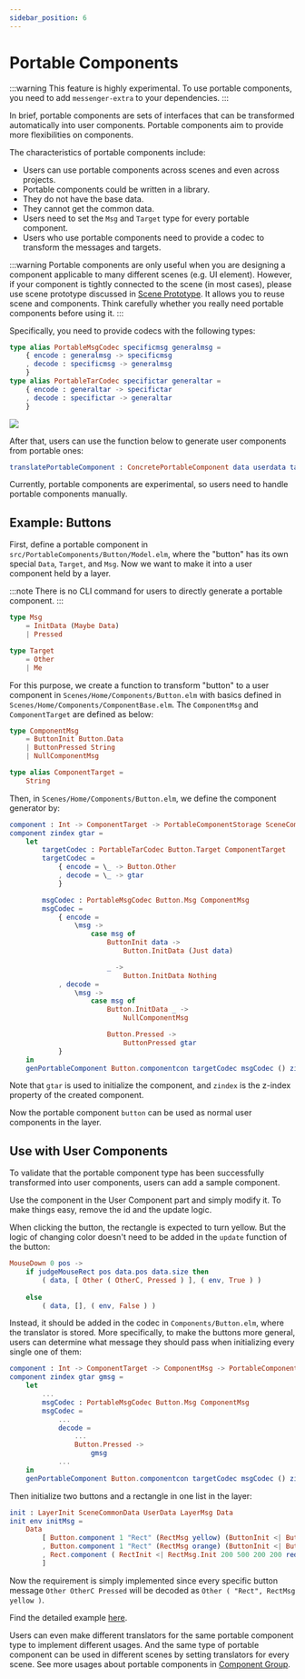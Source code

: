```yaml
---
sidebar_position: 6
---
```


# Portable Components

:::warning
This feature is highly experimental. To use portable components, you need to add `messenger-extra` to your dependencies.
:::

In brief, portable components are sets of interfaces that can be transformed automatically into user components. Portable components aim to provide more flexibilities on components.

The characteristics of portable components include:

- Users can use portable components across scenes and even across projects.
- Portable components could be written in a library.
- They do not have the base data.
- They cannot get the common data.
- Users need to set the `Msg` and `Target` type for every portable component.
- Users who use portable components need to provide a codec to transform the messages and targets.

:::warning
Portable components are only useful when you are designing a component applicable to many different scenes (e.g. UI element). However, if your component is tightly connected to the scene (in most cases), please use scene prototype discussed in [Scene Prototype](../sproto). It allows you to reuse scene and components. Think carefully whether you really need portable components before using it.
:::

Specifically, you need to provide codecs with the following types:

```elm
type alias PortableMsgCodec specificmsg generalmsg =
    { encode : generalmsg -> specificmsg
    , decode : specificmsg -> generalmsg
    }
type alias PortableTarCodec specifictar generaltar =
    { encode : generaltar -> specifictar
    , decode : specifictar -> generaltar
    }
```

![](/img/comp2.jpg)

After that, users can use the function below to generate user components from portable ones:

```elm
translatePortableComponent : ConcretePortableComponent data userdata tar msg scenemsg -> PortableTarCodec tar gtar -> PortableMsgCodec msg gmsg -> bdata -> Int -> ConcreteUserComponent data cdata userdata gtar gmsg bdata scenemsg
```

Currently, portable components are experimental, so users need to handle portable components manually.

## Example: Buttons

First, define a portable component in `src/PortableComponents/Button/Model.elm`, where the "button" has its own special `Data`, `Target`, and `Msg`. Now we want to make it into a user component held by a layer.

:::note
There is no CLI command for users to directly generate a portable component.
:::

```elm
type Msg
    = InitData (Maybe Data)
    | Pressed

type Target
    = Other
    | Me
```

For this purpose, we create a function to transform "button" to a user component in `Scenes/Home/Components/Button.elm` with basics defined in `Scenes/Home/Components/ComponentBase.elm`. The `ComponentMsg` and `ComponentTarget` are defined as below:

```elm
type ComponentMsg
    = ButtonInit Button.Data
    | ButtonPressed String
    | NullComponentMsg

type alias ComponentTarget =
    String
```

Then, in `Scenes/Home/Components/Button.elm`, we define the component generator by:

```elm
component : Int -> ComponentTarget -> PortableComponentStorage SceneCommonData UserData ComponentTarget ComponentMsg BaseData SceneMsg
component zindex gtar =
    let
        targetCodec : PortableTarCodec Button.Target ComponentTarget
        targetCodec =
            { encode = \_ -> Button.Other
            , decode = \_ -> gtar
            }

        msgCodec : PortableMsgCodec Button.Msg ComponentMsg
        msgCodec =
            { encode =
                \msg ->
                    case msg of
                        ButtonInit data ->
                            Button.InitData (Just data)

                        _ ->
                            Button.InitData Nothing
            , decode =
                \msg ->
                    case msg of
                        Button.InitData _ ->
                            NullComponentMsg

                        Button.Pressed ->
                            ButtonPressed gtar
            }
    in
    genPortableComponent Button.componentcon targetCodec msgCodec () zindex
```

Note that `gtar` is used to initialize the component, and `zindex` is the z-index property of the created component.

Now the portable component `button` can be used as normal user components in the layer.

## Use with User Components

To validate that the portable component type has been successfully transformed into user components, users can add a sample component.

Use the component in the User Component part and simply modify it. To make things easy, remove the id and the update logic. 

When clicking the button, the rectangle is expected to turn yellow. But the logic of changing color doesn't need to be added in the `update` function of the button:

```elm
MouseDown 0 pos ->
    if judgeMouseRect pos data.pos data.size then
        ( data, [ Other ( OtherC, Pressed ) ], ( env, True ) )
    
    else
        ( data, [], ( env, False ) )
```

Instead, it should be added in the codec in `Components/Button.elm`, where the translator is stored. More specifically, to make the buttons more general, users can determine what message they should pass when initializing every single one of them:

```elm
component : Int -> ComponentTarget -> ComponentMsg -> PortableComponentStorage SceneCommonData UserData ComponentTarget ComponentMsg BaseData SceneMsg
component zindex gtar gmsg =
    let
        ...
        msgCodec : PortableMsgCodec Button.Msg ComponentMsg
        msgCodec =
            ...
            decode = 
                ...
                Button.Pressed ->
                    gmsg
            ...
    in
    genPortableComponent Button.componentcon targetCodec msgCodec () zindex
```

Then initialize two buttons and a rectangle in one list in the layer:

```elm
init : LayerInit SceneCommonData UserData LayerMsg Data
init env initMsg =
    Data
        [ Button.component 1 "Rect" (RectMsg yellow) (ButtonInit <| ButtonConfig.Data ( 0, 0 ) ( 100, 100 ) "Button 1") env
        , Button.component 1 "Rect" (RectMsg orange) (ButtonInit <| ButtonConfig.Data ( 300, 300 ) ( 100, 100 ) "Button 2") env
        , Rect.component ( RectInit <| RectMsg.Init 200 500 200 200 red ) env
        ]
```

Now the requirement is simply implemented since every specific button message `Other OtherC Pressed` will be decoded as `Other ( "Rect", RectMsg yellow )`.

Find the detailed example [here](https://github.com/linsyking/messenger-examples/tree/main/portable-components).

Users can even make different translators for the same portable component type to implement different usages. And the same type of portable component can be used in different scenes by setting translators for every scene. See more usages about portable components in [Component Group](../advanced/comp#component-group).
